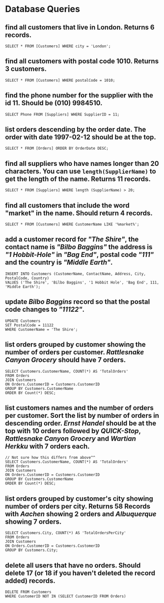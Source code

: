 # Database Queries

## find all customers that live in London. Returns 6 records.
```
SELECT * FROM [Customers] WHERE city = 'London';
```

## find all customers with postal code 1010. Returns 3 customers.
```
SELECT * FROM [Customers] WHERE postalCode = 1010;
```

## find the phone number for the supplier with the id 11. Should be (010) 9984510.
```
SELECT Phone FROM [Suppliers] WHERE SupplierID = 11;
```

## list orders descending by the order date. The order with date 1997-02-12 should be at the top.
```
SELECT * FROM [Orders] ORDER BY OrderDate DESC;
```

## find all suppliers who have names longer than 20 characters. You can use `length(SupplierName)` to get the length of the name. Returns 11 records.
```
SELECT * FROM [Suppliers] WHERE length (SupplierName) > 20;
```

## find all customers that include the word "market" in the name. Should return 4 records.
```
SELECT * FROM [Customers] WHERE CustomerName LIKE '%market%';
```

## add a customer record for _"The Shire"_, the contact name is _"Bilbo Baggins"_ the address is _"1 Hobbit-Hole"_ in _"Bag End"_, postal code _"111"_ and the country is _"Middle Earth"_.
```
INSERT INTO Customers (CustomerName, ContactName, Address, City, PostalCode, Country)
VALUES ('The Shire', 'Bilbo Baggins', '1 Hobbit Hole', 'Bag End', 111, 'Middle Earth');
```

## update _Bilbo Baggins_ record so that the postal code changes to _"11122"_.
```
UPDATE Customers 
SET PostalCode = 11122
WHERE CustomerName = 'The Shire';
```

## list orders grouped by customer showing the number of orders per customer. _Rattlesnake Canyon Grocery_ should have 7 orders.
```
SELECT Customers.CustomerName, COUNT(*) AS 'TotalOrders'
FROM Orders
JOIN Customers
ON Orders.CustomerID = Customers.CustomerID
GROUP BY Customers.CustomerName
ORDER BY Count(*) DESC;
```

## list customers names and the number of orders per customer. Sort the list by number of orders in descending order. _Ernst Handel_ should be at the top with 10 orders followed by _QUICK-Stop_, _Rattlesnake Canyon Grocery_ and _Wartian Herkku_ with 7 orders each.
```
// Not sure how this differs from above^^
SELECT Customers.CustomerName, COUNT(*) AS 'TotalOrders'
FROM Orders
JOIN Customers
ON Orders.CustomerID = Customers.CustomerID
GROUP BY Customers.CustomerName
ORDER BY Count(*) DESC;
```

## list orders grouped by customer's city showing number of orders per city. Returns 58 Records with _Aachen_ showing 2 orders and _Albuquerque_ showing 7 orders.
```
SELECT Customers.City, COUNT(*) AS 'TotalOrdersPerCity'
FROM Orders
JOIN Customers
ON Orders.CustomerID = Customers.CustomerID
GROUP BY Customers.City;
```

## delete all users that have no orders. Should delete 17 (or 18 if you haven't deleted the record added) records.
```
DELETE FROM Customers
WHERE CustomerID NOT IN (SELECT CustomerID FROM Orders)
```
